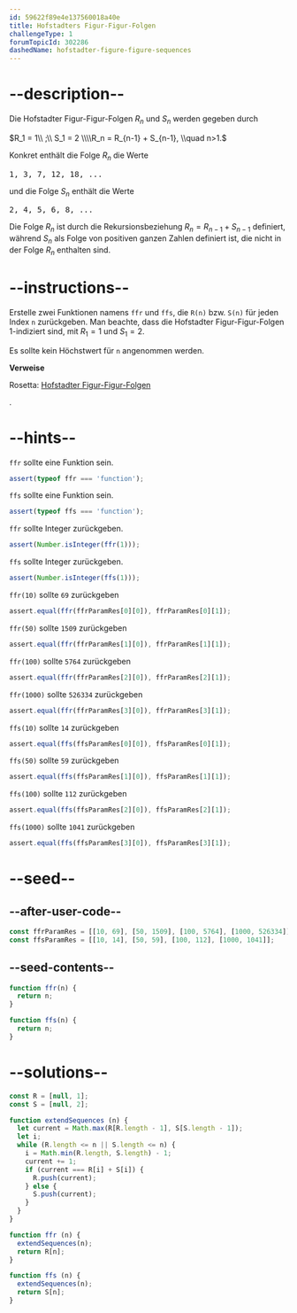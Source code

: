 ```yaml
---
id: 59622f89e4e137560018a40e
title: Hofstadters Figur-Figur-Folgen
challengeType: 1
forumTopicId: 302286
dashedName: hofstadter-figure-figure-sequences
---
```


# --description--

Die Hofstadter Figur-Figur-Folgen $R_n$ und $S_n$ werden gegeben durch

$R_1 = 1\\ ;\\ S_1 = 2 \\\\R_n = R_{n-1} + S_{n-1}, \\quad n>1.$

Konkret enthält die Folge $R_n$ die Werte

<pre>1, 3, 7, 12, 18, ...</pre>

und die Folge $S_n$ enthält die Werte

<pre>2, 4, 5, 6, 8, ...</pre>

Die Folge $R_n$ ist durch die Rekursionsbeziehung $R_n = R_{n-1} + S_{n-1}$ definiert, während $S_n$ als Folge von positiven ganzen Zahlen definiert ist, die nicht in der Folge $R_n$ enthalten sind.

# --instructions--

Erstelle zwei Funktionen namens `ffr` und `ffs`, die `R(n)` bzw. `S(n)` für jeden Index `n` zurückgeben. Man beachte, dass die Hofstadter Figur-Figur-Folgen 1-indiziert sind, mit $R_1 = 1$ und $S_1 = 2$.

Es sollte kein Höchstwert für `n` angenommen werden.

**Verweise**<p>Rosetta: <a href='https://rosettacode.org/wiki/Hofstadter_Figure-Figure_sequences' target='_blank'>Hofstadter Figur-Figur-Folgen</a></p>.


# --hints--

`ffr` sollte eine Funktion sein.

```js
assert(typeof ffr === 'function');
```

`ffs` sollte eine Funktion sein.

```js
assert(typeof ffs === 'function');
```

`ffr` sollte Integer zurückgeben.

```js
assert(Number.isInteger(ffr(1)));
```

`ffs` sollte Integer zurückgeben.

```js
assert(Number.isInteger(ffs(1)));
```

`ffr(10)` sollte `69` zurückgeben

```js
assert.equal(ffr(ffrParamRes[0][0]), ffrParamRes[0][1]);
```

`ffr(50)` sollte `1509` zurückgeben

```js
assert.equal(ffr(ffrParamRes[1][0]), ffrParamRes[1][1]);
```

`ffr(100)` sollte `5764` zurückgeben

```js
assert.equal(ffr(ffrParamRes[2][0]), ffrParamRes[2][1]);
```

`ffr(1000)` sollte `526334` zurückgeben

```js
assert.equal(ffr(ffrParamRes[3][0]), ffrParamRes[3][1]);
```

`ffs(10)` sollte `14` zurückgeben

```js
assert.equal(ffs(ffsParamRes[0][0]), ffsParamRes[0][1]);
```

`ffs(50)` sollte `59` zurückgeben

```js
assert.equal(ffs(ffsParamRes[1][0]), ffsParamRes[1][1]);
```

`ffs(100)` sollte `112` zurückgeben

```js
assert.equal(ffs(ffsParamRes[2][0]), ffsParamRes[2][1]);
```

`ffs(1000)` sollte `1041` zurückgeben

```js
assert.equal(ffs(ffsParamRes[3][0]), ffsParamRes[3][1]);
```

# --seed--

## --after-user-code--

```js
const ffrParamRes = [[10, 69], [50, 1509], [100, 5764], [1000, 526334]];
const ffsParamRes = [[10, 14], [50, 59], [100, 112], [1000, 1041]];
```

## --seed-contents--

```js
function ffr(n) {
  return n;
}

function ffs(n) {
  return n;
}
```

# --solutions--

```js
const R = [null, 1];
const S = [null, 2];

function extendSequences (n) {
  let current = Math.max(R[R.length - 1], S[S.length - 1]);
  let i;
  while (R.length <= n || S.length <= n) {
    i = Math.min(R.length, S.length) - 1;
    current += 1;
    if (current === R[i] + S[i]) {
      R.push(current);
    } else {
      S.push(current);
    }
  }
}

function ffr (n) {
  extendSequences(n);
  return R[n];
}

function ffs (n) {
  extendSequences(n);
  return S[n];
}
```
